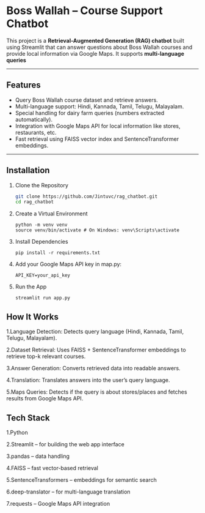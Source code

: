 # Boss Wallah – Course Support Chatbot 

This project is a **Retrieval-Augmented Generation (RAG) chatbot** built using Streamlit that can answer questions about Boss Wallah courses and provide local information via Google Maps. It supports **multi-language queries** 

---

## **Features**

- Query Boss Wallah course dataset and retrieve answers.
- Multi-language support: Hindi, Kannada, Tamil, Telugu, Malayalam.
- Special handling for dairy farm queries (numbers extracted automatically).
- Integration with Google Maps API for local information like stores, restaurants, etc.
- Fast retrieval using FAISS vector index and SentenceTransformer embeddings.

---


## Installation

1. Clone the Repository
   ``` sh
   git clone https://github.com/Jintuvc/rag_chatbot.git
   cd rag_chatbot
   ```
2. Create a Virtual Environment
   ```
   python -m venv venv
   source venv/bin/activate # On Windows: venv\Scripts\activate
   ````
3. Install Dependencies
   ```
   pip install -r requirements.txt
   ```
4. Add your Google Maps API key in map.py:
   ```
   API_KEY=your_api_key
   ```
5. Run the App
   ```
   streamlit run app.py
   ```

## How It Works
1.Language Detection: Detects query language (Hindi, Kannada, Tamil, Telugu, Malayalam).

2.Dataset Retrieval: Uses FAISS + SentenceTransformer embeddings to retrieve top-k relevant courses.

3.Answer Generation: Converts retrieved data into readable answers.

4.Translation: Translates answers into the user’s query language.

5.Maps Queries: Detects if the query is about stores/places and fetches results from Google Maps API.


## Tech Stack
1.Python 

2.Streamlit – for building the web app interface

3.pandas  – data handling

4.FAISS – fast vector-based retrieval

5.SentenceTransformers – embeddings for semantic search

6.deep-translator – for multi-language translation

7.requests – Google Maps API integration






